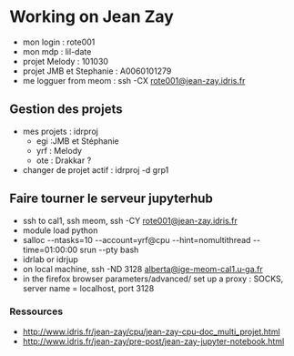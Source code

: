 # Working on Jean Zay

 - mon login : rote001
 - mon mdp : lil-date
 - projet Melody : 101030
 - projet JMB et Stephanie : A0060101279
 - me logguer from meom : ssh -CX rote001@jean-zay.idris.fr
 
## Gestion des projets

  - mes projets : idrproj
    - egi :JMB et Stéphanie
    - yrf : Melody
    - ote : Drakkar ?
  - changer de projet actif : idrproj -d grp1
 
## Faire tourner le serveur jupyterhub

   - ssh to cal1, ssh meom, ssh -CY rote001@jean-zay.idris.fr
   - module load python
   - salloc --ntasks=10 --account=yrf@cpu --hint=nomultithread --time=01:00:00 srun --pty bash
   - idrlab or idrjup
   - on local machine, ssh -ND 3128 alberta@ige-meom-cal1.u-ga.fr
   - in the firefox browser parameters/advanced/ set up a proxy : SOCKS, server name = localhost, port 3128

 
### Ressources
 
  - http://www.idris.fr/jean-zay/cpu/jean-zay-cpu-doc_multi_projet.html
  - http://www.idris.fr/jean-zay/pre-post/jean-zay-jupyter-notebook.html
  
